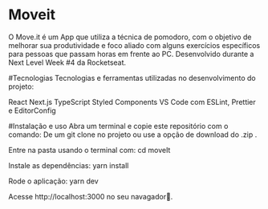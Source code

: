 # Moveit
O Move.it é um App que utiliza a técnica de pomodoro, com o objetivo de melhorar sua produtividade e foco aliado com alguns exercícios específicos para pessoas que passam horas em frente ao PC. Desenvolvido durante a Next Level Week #4 da Rocketseat.


#Tecnologias
Tecnologias e ferramentas utilizadas no desenvolvimento do projeto:

React
Next.js
TypeScript
Styled Components
VS Code com ESLint, Prettier e EditorConfig

#Instalação e uso
Abra um terminal e copie este repositório com o comando:
De um git clone no projeto
ou use a opção de download do .zip .

Entre na pasta usando o terminal com:
cd moveIt

Instale as dependências:
yarn install

Rode o aplicação:
yarn dev

Acesse http://localhost:3000 no seu navagador💜.
